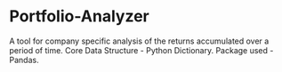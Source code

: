 # Portfolio-Analyzer

A tool for company specific analysis of the returns accumulated over a period of time.
Core Data Structure - Python Dictionary.
Package used - Pandas.
